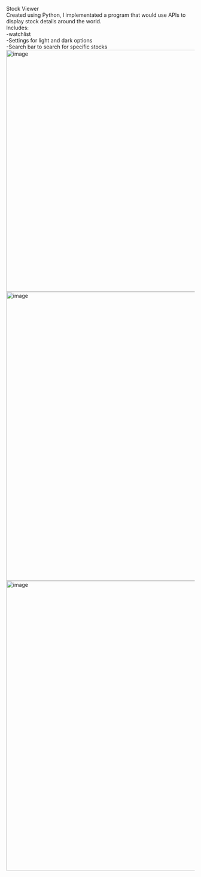 Stock Viewer<br>
Created using Python, I implementated a program that would use APIs to display stock details around the world.<br>
Includes:<br>
-watchlist<br>
-Settings for light and dark options<br>
-Search bar to search for specific stocks<br>
<img width="647" alt="image" src="https://github.com/skydoseall/Stock-Viewer/assets/57455459/c35c61df-0aac-4217-967b-c8e88ecce4d9">
<img width="773" alt="image" src="https://github.com/skydoseall/Stock-Viewer/assets/57455459/9df8b694-3843-486f-822a-a606d0dfe159">
<img width="775" alt="image" src="https://github.com/skydoseall/Stock-Viewer/assets/57455459/a8871aa7-07c7-4562-8b69-b536b7ffb45e">
